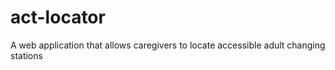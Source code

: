 # act-locator
A web application that allows caregivers to locate accessible adult changing stations
